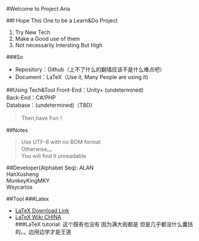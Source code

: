 #Welcome to Project Aria

##I Hope This One to be a Learn&Do Project
1. Try New Tech
2. Make a Good use of them
3. Not necessarily Intersting But High

###So
* Repository：Github（上不了什么的翻墙应该不是什么难点吧）  
* Document：LaTeX（Use it, Many People are using it)

##Using Tech&Tool
Front-End：Unity+ (undetermined)<br/>
Back-End：C#/PHP<br/>
Database：(undetermined)（TBD)<br/>  

>Then,have Fun！

##Notes
>Use UTF-8 with no BOM format<br/> 
>Otherwise。。<br/>
>You will find it unreadable<br/>

##Developer(Alphabet Seq):
ALAN<br/>
HanXusheng<br/>
MonkeyKingMKY<br/>
Wsycarlos<br/>

##Tool
###Latex  
* [LaTeX Download Link](http://www.ctex.org/CTeXDownload)<br/>
* [LaTeX Wiki CHINA](https://zh.wikipedia.org/wiki/LaTeX)<br/>
###LaTeX tutorial: 
这个既有也没有 因为满大街都是 但是几乎都没什么囊括的。。边用边学才是王道    

